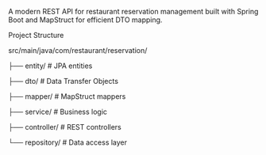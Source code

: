 A modern REST API for restaurant reservation management built with Spring Boot and MapStruct for efficient DTO mapping.


Project Structure

src/main/java/com/restaurant/reservation/

├── entity/          # JPA entities

├── dto/             # Data Transfer Objects

├── mapper/          # MapStruct mappers

├── service/         # Business logic

├── controller/      # REST controllers

└── repository/      # Data access layer






